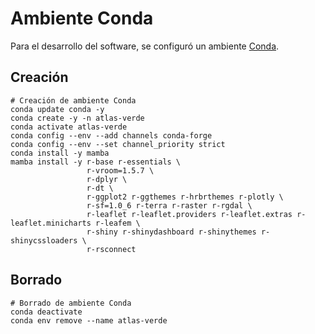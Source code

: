 # Ambiente Conda

Para el desarrollo del software, se configuró un ambiente [Conda](https://docs.conda.io/).

## Creación
```shell
# Creación de ambiente Conda
conda update conda -y
conda create -y -n atlas-verde
conda activate atlas-verde
conda config --env --add channels conda-forge
conda config --env --set channel_priority strict
conda install -y mamba
mamba install -y r-base r-essentials \
                 r-vroom=1.5.7 \
                 r-dplyr \
                 r-dt \
                 r-ggplot2 r-ggthemes r-hrbrthemes r-plotly \
                 r-sf=1.0_6 r-terra r-raster r-rgdal \
                 r-leaflet r-leaflet.providers r-leaflet.extras r-leaflet.minicharts r-leafem \
                 r-shiny r-shinydashboard r-shinythemes r-shinycssloaders \
                 r-rsconnect
```

## Borrado
```shell
# Borrado de ambiente Conda
conda deactivate
conda env remove --name atlas-verde
```
